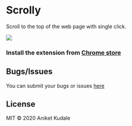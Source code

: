 # Scrolly

Scroll to the top of the web page with single click.

![](https://lh3.googleusercontent.com/J8WrBBFupoBSUqUVZzJCGie5DmdFZUSFdbyv3ojlnxzRy71iQroxnFnY9VehNPwXe6g3OAzAzQ=w640-h400-e365)

### Install the extension from [Chrome store][chrome-store]

## Bugs/Issues
You can submit your bugs or issues [here][github-issues]

## License
MIT © 2020 Aniket Kudale

 [chrome-store]: https://chrome.google.com/webstore/detail/scrolly/enebaifhnfknadgnpengpjodlappapmc
 [github-issues]: https://github.com/aniketkudale/Scrolly/issues
